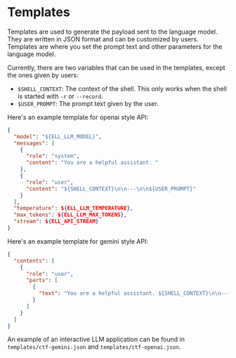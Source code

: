 # Templates

Templates are used to generate the payload sent to the language model. They are written in JSON format and can be customized by users. Templates are where you set the prompt text and other parameters for the language model.

Currently, there are two variables that can be used in the templates, except the ones given by users:

- `$SHELL_CONTEXT`: The context of the shell. This only works when the shell is started with `-r` or `--record`.
- `$USER_PROMPT`: The prompt text given by the user.

Here's an example template for openai style API:

```json
{
  "model": "${ELL_LLM_MODEL}",
  "messages": [
    {
      "role": "system",
      "content": "You are a helpful assistant. "
    },
    {
      "role": "user",
      "content": "${SHELL_CONTEXT}\n\n---\n\n${USER_PROMPT}"
    }
  ],
  "temperature": ${ELL_LLM_TEMPERATURE},
  "max_tokens": ${ELL_LLM_MAX_TOKENS},
  "stream": ${ELL_API_STREAM}
}
```

Here's an example template for gemini style API:

```json
{
  "contents": [
    {
      "role": "user",
      "parts": [
        {
          "text": "You are a helpful assistant. ${SHELL_CONTEXT}\n\n---\n\n${USER_PROMPT}"
        }
      ]
    }
  ]
}
```

An example of an interactive LLM application can be found in `templates/ctf-gemini.json` and `templates/ctf-openai.json`.